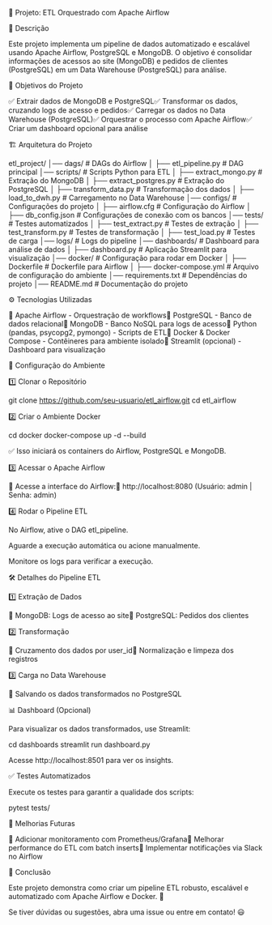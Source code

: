 🚀 Projeto: ETL Orquestrado com Apache Airflow

📌 Descrição

Este projeto implementa um pipeline de dados automatizado e escalável usando Apache Airflow, PostgreSQL e MongoDB. O objetivo é consolidar informações de acessos ao site (MongoDB) e pedidos de clientes (PostgreSQL) em um Data Warehouse (PostgreSQL) para análise.

🎯 Objetivos do Projeto

✅ Extrair dados de MongoDB e PostgreSQL✅ Transformar os dados, cruzando logs de acesso e pedidos✅ Carregar os dados no Data Warehouse (PostgreSQL)✅ Orquestrar o processo com Apache Airflow✅ Criar um dashboard opcional para análise

🏗 Arquitetura do Projeto

etl_project/
│── dags/                   # DAGs do Airflow
│   ├── etl_pipeline.py     # DAG principal
│── scripts/                # Scripts Python para ETL
│   ├── extract_mongo.py    # Extração do MongoDB
│   ├── extract_postgres.py # Extração do PostgreSQL
│   ├── transform_data.py   # Transformação dos dados
│   ├── load_to_dwh.py      # Carregamento no Data Warehouse
│── configs/                # Configurações do projeto
│   ├── airflow.cfg         # Configuração do Airflow
│   ├── db_config.json      # Configurações de conexão com os bancos
│── tests/                  # Testes automatizados
│   ├── test_extract.py     # Testes de extração
│   ├── test_transform.py   # Testes de transformação
│   ├── test_load.py        # Testes de carga
│── logs/                   # Logs do pipeline
│── dashboards/             # Dashboard para análise de dados
│   ├── dashboard.py        # Aplicação Streamlit para visualização
│── docker/                 # Configuração para rodar em Docker
│   ├── Dockerfile          # Dockerfile para Airflow
│   ├── docker-compose.yml  # Arquivo de configuração do ambiente
│── requirements.txt        # Dependências do projeto
│── README.md               # Documentação do projeto

⚙️ Tecnologias Utilizadas

🔹 Apache Airflow - Orquestração de workflows🔹 PostgreSQL - Banco de dados relacional🔹 MongoDB - Banco NoSQL para logs de acesso🔹 Python (pandas, psycopg2, pymongo) - Scripts de ETL🔹 Docker & Docker Compose - Contêineres para ambiente isolado🔹 Streamlit (opcional) - Dashboard para visualização

🚀 Configuração do Ambiente

1️⃣ Clonar o Repositório

git clone https://github.com/seu-usuario/etl_airflow.git
cd etl_airflow

2️⃣ Criar o Ambiente Docker

cd docker
docker-compose up -d --build

✅ Isso iniciará os containers do Airflow, PostgreSQL e MongoDB.

3️⃣ Acessar o Apache Airflow

🔗 Acesse a interface do Airflow:📌 http://localhost:8080 (Usuário: admin | Senha: admin)

4️⃣ Rodar o Pipeline ETL

No Airflow, ative o DAG etl_pipeline.

Aguarde a execução automática ou acione manualmente.

Monitore os logs para verificar a execução.

🛠 Detalhes do Pipeline ETL

1️⃣ Extração de Dados

📌 MongoDB: Logs de acesso ao site📌 PostgreSQL: Pedidos dos clientes

2️⃣ Transformação

📌 Cruzamento dos dados por user_id📌 Normalização e limpeza dos registros

3️⃣ Carga no Data Warehouse

📌 Salvando os dados transformados no PostgreSQL

📊 Dashboard (Opcional)

Para visualizar os dados transformados, use Streamlit:

cd dashboards
streamlit run dashboard.py

Acesse http://localhost:8501 para ver os insights.

✅ Testes Automatizados

Execute os testes para garantir a qualidade dos scripts:

pytest tests/

📝 Melhorias Futuras

🚀 Adicionar monitoramento com Prometheus/Grafana🚀 Melhorar performance do ETL com batch inserts🚀 Implementar notificações via Slack no Airflow

📌 Conclusão

Este projeto demonstra como criar um pipeline ETL robusto, escalável e automatizado com Apache Airflow e Docker. 🚀

Se tiver dúvidas ou sugestões, abra uma issue ou entre em contato! 😃

